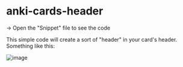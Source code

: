 # anki-cards-header

→ Open the "Snippet" file to see the code

This simple code will create a sort of "header" in your card's header. 
Something like this:

![image](https://user-images.githubusercontent.com/121182276/215358027-b8585ec6-4bf0-40f7-a0fb-33703d36b5d4.png)

